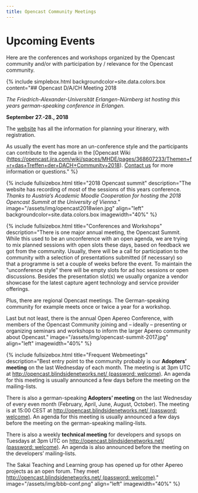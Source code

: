 ```yaml
---
title: Opencast Community Meetings
---
```


# Upcoming Events
Here are the conferences and workshops organized by the Opencast community and/or with participation by / relevance for the Opencast community.

{% include simplebox.html backgroundcolor=site.data.colors.box 
content="## Opencast D/A/CH Meeting 2018

*The Friedrich-Alexander-Universität Erlangen-Nürnberg ist hosting this years german-speaking conference in Erlangen.*

**September 27.-28., 2018**

The [website](https://www.opencast.fau.de/) has all the information for planning your itinerary, with registration.

As usually the event has more an un-conference style and the participants can contribute to the agenda in the [Opencast Wiki (https://opencast.jira.com/wiki/spaces/MHDE/pages/368607233/Themen+f+r+das+Treffen+der+DACH+Community+2018).
[Contact us](http://www.opencast.org/events) for more information or questions." %}

{% include fullsizebox.html 
title="2018 Opencast summit"
description="The website has recording of most of the sessions of this years conference.
*Thanks to Austria’s Academic Moodle Cooperation for hosting the 2018 Opencast Summit at the University of Vienna.*"
image="/assets/img/opencast2018wien.jpg"
align="left"
backgroundcolor=site.data.colors.box
imagewidth="40%"
%}

{% include fullsizebox.html 
title="Conferences and Workshops"
description="There is one major annual meeting, the Opencast Summit. While this used to be an unconference with an open agenda, we are trying to mix planned sessions with open slots these days, based on feedback we got from the community. Usually, there will be a call for participation to the community with a selection of presentations submitted (if necessary) so that a programme is set a couple of weeks before the event. To maintain the "unconference style" there will be empty slots for ad hoc sessions or open discussions. Besides the presentation slot(s) we usually organize a vendor showcase for the latest capture agent technology and service provider offerings.

Plus, there are regional Opencast meetings. The German-speaking community for example meets once or twice a year for a workshop.

Last but not least, there is the annual Open Apereo Conference, with members of the Opencast Community joining and – ideally – presenting or organizing seminars and workshops to inform the larger Apereo community about Opencast."
image="/assets/img/opencast-summit-2017.jpg"
align="left"
imagewidth="40%"
%}

{% include fullsizebox.html 
title="Frequent Webmeetings"
description="Best entry point to the community probably is our **Adopters’ meeting** on the last Wednesday of each month. The meeting is at 3pm UTC at [http://opencast.blindsidenetworks.net/ (password: welcome)](http://opencast2018.univie.ac.at/programme-and-recordings/). An agenda for this meeting is usually announced a few days before the meeting on the mailing-lists.

There is also a german-speaking **Adopters’ meeting** on the last Wednesday of every even month (February, April, June, August, October). The meeting is at 15:00 CEST at [http://opencast.blindsidenetworks.net/ (password: welcome)](http://opencast2018.univie.ac.at/programme-and-recordings/). An agenda for this meeting is usually announced a few days before the meeting on the german-speaking mailing-lists.

There is also a weekly **technical meeting** for developers and sysops on Tuesdays at 3pm UTC on [http://opencast.blindsidenetworks.net/ (password: welcome)](http://opencast2018.univie.ac.at/programme-and-recordings/). An agenda is also announced before the meeting on the developers’ mailing-lists.

The Sakai Teaching and Learning group has opened up for other Apereo projects as an open forum. They meet [http://opencast.blindsidenetworks.net/ (password: welcome)](https://confluence.sakaiproject.org/display/PED/Sakai+Teaching+and+Learning+Conference+Calls)."
image="/assets/img/bbb-conf.png"
align="left"
imagewidth="40%"
%}